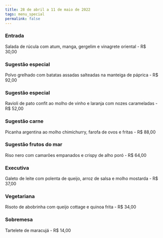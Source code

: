 ```yaml
---
title: 28 de abril a 11 de maio de 2022
tags: menu_special
permalink: false
---
```

### Entrada

Salada de rúcula com atum, manga, gergelim e vinagrete oriental - R$ 30,00

### Sugestão especial

Polvo grelhado com batatas assadas salteadas na manteiga de páprica - R$ 92,00

### Sugestão especial

Ravioli de pato confit ao molho de vinho e laranja com nozes carameladas - R$ 52,00

### Sugestão carne

Picanha argentina ao molho chimichurry, farofa de ovos e fritas - R$ 88,00

### Sugestão frutos do mar

Riso nero com camarões empanados e crispy de alho poró - R$ 64,00

### Executiva

Galeto de leite com polenta de queijo, arroz de salsa e molho mostarda - R$ 37,00

### Vegetariana

Risoto de abobrinha com queijo cottage e quinoa frita - R$ 34,00

### Sobremesa

Tartelete de maracujá - R$ 14,00